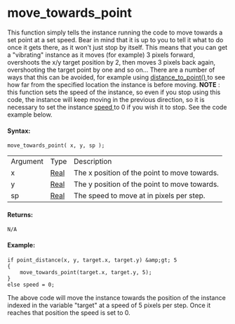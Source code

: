 # move_towards_point

This function simply tells the instance running the code to move towards
a set point at a set speed. Bear in mind that it is up to you to tell it
what to do once it gets there, as it won't just stop by itself. This
means that you can get a "vibrating" instance as it moves (for example)
3 pixels forward, overshoots the x/y target position by 2, then moves 3
pixels back again, overshooting the target point by one and so on...
There are a number of ways that this can be avoided, for example using [
distance_to_point()
](../../Maths_And_Numbers/Angles_And_Distance/distance_to_point) to
see how far from the specified location the instance is before moving.
**NOTE** : this function sets the speed of the instance, so even if you
stop using this code, the instance will keep moving in the previous
direction, so it is necessary to set the instance [ speed
](../../Asset_Management/Instances/Instance_Variables/speed) to 0 if
you wish it to stop. See the code example below.

#### Syntax:

``` gml
move_towards_point( x, y, sp );
```

|          |                                                                         |                                              |
|----------|-------------------------------------------------------------------------|----------------------------------------------|
| Argument | Type                                                                    | Description                                  |
| x        |  [Real](../../../../../GameMaker_Language/GML_Overview/Data_Types)  | The x position of the point to move towards. |
| y        |  [Real](../../../../../GameMaker_Language/GML_Overview/Data_Types)  | The y position of the point to move towards. |
| sp       |  [Real](../../../../../GameMaker_Language/GML_Overview/Data_Types)  | The speed to move at in pixels per step.     |

#### Returns:

``` gml
N/A
```

#### Example:

``` gml
if point_distance(x, y, target.x, target.y) &amp;gt; 5
{
    move_towards_point(target.x, target.y, 5);
}
else speed = 0;
```

The above code will move the instance towards the position of the
instance indexed in the variable "target" at a speed of 5 pixels per
step. Once it reaches that position the speed is set to 0.
